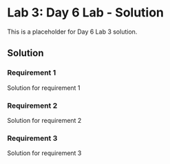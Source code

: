 # Lab 3: Day 6 Lab - Solution

This is a placeholder for Day 6 Lab 3 solution.

## Solution

### Requirement 1
Solution for requirement 1

### Requirement 2
Solution for requirement 2

### Requirement 3
Solution for requirement 3